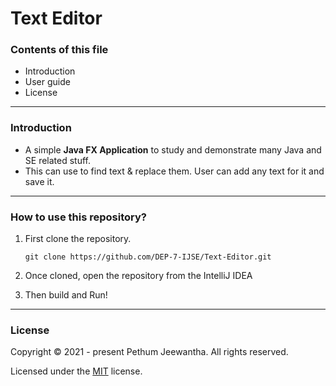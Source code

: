 # Text Editor


### Contents of this file
* Introduction
* User guide
* License

---

### Introduction

* A simple **Java FX Application** to study and demonstrate many Java and SE related stuff.
* This can use to find text & replace them. User can add any text for it and save it.

---

### How to use this repository?

1. First clone the repository.

   ``git clone https://github.com/DEP-7-IJSE/Text-Editor.git``

2. Once cloned, open the repository from the IntelliJ IDEA

3. Then build and Run!

---

### License

Copyright &copy; 2021 - present Pethum Jeewantha. All rights reserved.

Licensed under the [MIT](LICENSE) license.
